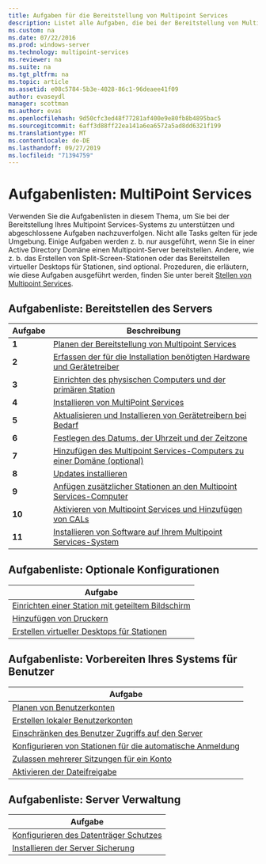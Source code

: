```yaml
---
title: Aufgaben für die Bereitstellung von Multipoint Services
description: Listet alle Aufgaben, die bei der Bereitstellung von Multipoint Services beteiligt sind, sowie Links zu Anweisungen auf.
ms.custom: na
ms.date: 07/22/2016
ms.prod: windows-server
ms.technology: multipoint-services
ms.reviewer: na
ms.suite: na
ms.tgt_pltfrm: na
ms.topic: article
ms.assetid: e08c5784-5b3e-4028-86c1-96deaee41f09
author: evaseydl
manager: scottman
ms.author: evas
ms.openlocfilehash: 9d50cfc3ed48f77281af400e9e80fb8b4895bac5
ms.sourcegitcommit: 6aff3d88ff22ea141a6ea6572a5ad8dd6321f199
ms.translationtype: MT
ms.contentlocale: de-DE
ms.lasthandoff: 09/27/2019
ms.locfileid: "71394759"
---
```

# <a name="task-lists-multipoint-services"></a>Aufgabenlisten: MultiPoint Services
Verwenden Sie die Aufgabenlisten in diesem Thema, um Sie bei der Bereitstellung Ihres Multipoint Services-Systems zu unterstützen und abgeschlossene Aufgaben nachzuverfolgen. Nicht alle Tasks gelten für jede Umgebung. Einige Aufgaben werden z. b. nur ausgeführt, wenn Sie in einer Active Directory Domäne einen Multipoint-Server bereitstellen. Andere, wie z. b. das Erstellen von Split-Screen-Stationen oder das Bereitstellen virtueller Desktops für Stationen, sind optional. Prozeduren, die erläutern, wie diese Aufgaben ausgeführt werden, finden Sie unter bereit [Stellen von Multipoint Services](deploying-multipoint-services.md).  
  
## <a name="task-list-deploy-the-server"></a>Aufgabenliste: Bereitstellen des Servers  

|Aufgabe|Beschreibung|  
|--------|---------------|  
|**1**|[Planen der Bereitstellung von Multipoint Services](planning-a-multipoint-services-deployment.md)|  
|**2**|[Erfassen der für die Installation benötigten Hardware und Gerätetreiber](Collect-hardware-and-device-drivers-needed-for-the-installation.md)|  
|**3**|[Einrichten des physischen Computers und der primären Station](Set-up-the-physical-computer-and-primary-station.md)|  
|**4**|[Installieren von MultiPoint Services](Install-MultiPoint-services.md)|  
|**5**|[Aktualisieren und Installieren von Gerätetreibern bei Bedarf](Update-and-install-device-drivers-if-needed.md)|  
|**6**|[Festlegen des Datums, der Uhrzeit und der Zeitzone](Set-the-date--time--and-time-zone.md)|  
|**7**|[Hinzufügen des Multipoint Services-Computers zu einer Domäne (optional)](Join-the-MultiPoint-services-computer-to-a-domain--optional-.md)|  
|**8**|[Updates installieren](Install-updates.md)|  
|**9**|[Anfügen zusätzlicher Stationen an den Multipoint Services-Computer](Attach-additional-stations-to-your-MultiPoint-services-computer.md)|  
|**10**|[Aktivieren von Multipoint Services und Hinzufügen von CALs](manage-client-access-licenses-with-multipoint-services.md)|  
|**11**|[Installieren von Software auf Ihrem Multipoint Services-System](Install-software-on-your-MultiPoint-services-system.md)|  
  
## <a name="task-list-optional-configurations"></a>Aufgabenliste: Optionale Konfigurationen  
  
|Aufgabe|  
|--------|  
|[Einrichten einer Station mit geteiltem Bildschirm](Set-up-a-split-screen-station-in-MultiPoint-services.md)|  
|[Hinzufügen von Druckern](Add-printers.md)|  
|[Erstellen virtueller Desktops für Stationen](Create-Windows-10-Enterprise-virtual-desktops-for-stations.md)|  
  
## <a name="task-list-prepare-your-system-for-users"></a>Aufgabenliste: Vorbereiten Ihres Systems für Benutzer  
  
|Aufgabe|  
|--------|  
|[Planen von Benutzerkonten](Plan-user-accounts-for-your-MultiPoint-services-environment.md)|  
|[Erstellen lokaler Benutzerkonten](Create-local-user-accounts.md)|  
|[Einschränken des Benutzer Zugriffs auf den Server](Limit-users--access-to-the-server-in-MultiPoint-services.md)|  
|[Konfigurieren von Stationen für die automatische Anmeldung](Configure-stations-for-automatic-logon.md)|  
|[Zulassen mehrerer Sitzungen für ein Konto](Allow-one-account-to-have-multiple-sessions.md)|  
|[Aktivieren der Dateifreigabe](Enable-file-sharing-in-MultiPoint-services.md)|  
  
## <a name="task-list-server-administration"></a>Aufgabenliste: Server Verwaltung  
  
|Aufgabe|  
|--------|  
|[Konfigurieren des Datenträger Schutzes](Configure-Disk-Protection-in-MultiPoint-services.md)|  
|[Installieren der Server Sicherung](Install-Server-Backup-on-your-MultiPoint-services-computer.md)|